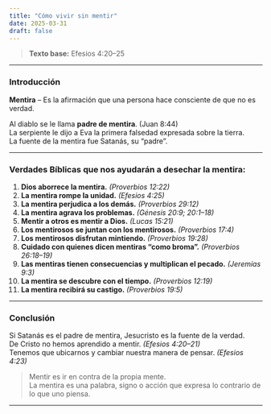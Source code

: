 ```yaml
---
title: "Cómo vivir sin mentir"
date: 2025-03-31
draft: false
---
```


> **Texto base:** Efesios 4:20–25

---

### Introducción

**Mentira** – Es la afirmación que una persona hace consciente de que no es verdad.

Al diablo se le llama **padre de mentira**. (Juan 8:44)  
La serpiente le dijo a Eva la primera falsedad expresada sobre la tierra.  
La fuente de la mentira fue Satanás, su “padre”.

---

### Verdades Bíblicas que nos ayudarán a desechar la mentira:

1. **Dios aborrece la mentira.** *(Proverbios 12:22)*  
2. **La mentira rompe la unidad.** *(Efesios 4:25)*  
3. **La mentira perjudica a los demás.** *(Proverbios 29:12)*  
4. **La mentira agrava los problemas.** *(Génesis 20:9; 20:1–18)*  
5. **Mentir a otros es mentir a Dios.** *(Lucas 15:21)*  
6. **Los mentirosos se juntan con los mentirosos.** *(Proverbios 17:4)*  
7. **Los mentirosos disfrutan mintiendo.** *(Proverbios 19:28)*  
8. **Cuidado con quienes dicen mentiras “como broma”.** *(Proverbios 26:18–19)*  
9. **Las mentiras tienen consecuencias y multiplican el pecado.** *(Jeremías 9:3)*  
10. **La mentira se descubre con el tiempo.** *(Proverbios 12:19)*  
11. **La mentira recibirá su castigo.** *(Proverbios 19:5)*

---

### Conclusión

Si Satanás es el padre de mentira, Jesucristo es la fuente de la verdad.  
De Cristo no hemos aprendido a mentir. *(Efesios 4:20–21)*  
Tenemos que ubicarnos y cambiar nuestra manera de pensar. *(Efesios 4:23)*

> Mentir es ir en contra de la propia mente.  
> La mentira es una palabra, signo o acción que expresa lo contrario de lo que uno piensa.

---